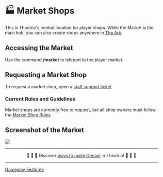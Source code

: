 # 🏭 Market Shops

This is Theatria's central location for player shops. While the Market is the main hub, you can also create shops anywhere in [The Ark](https://docs.playtheatria.com/worlds-dimensions/the-ark).

## Accessing the Market
Use the command **/market** to teleport to the player market.

## Requesting a Market Shop
To request a market shop, open a [staff support ticket](https://discord.gg/hFJWRDKyNz). 

### Current Rules and Guidelines
Market shops are currently free to request, but all shop owners must follow the [Market Shop Rules](../../rules-policies/market-shop-rules.md "mention").

## Screenshot of the Market
![](../../.gitbook/assets/2021-09-18_13.57.46.png)

---

<p align="center">🤑 🤑 🤑 Discover <a href="./ways-to-make-denarii.md">ways to make Denarii</a> in Theatria! 🤑 🤑 🤑</p>

---

[Gameplay Features](../README.md)